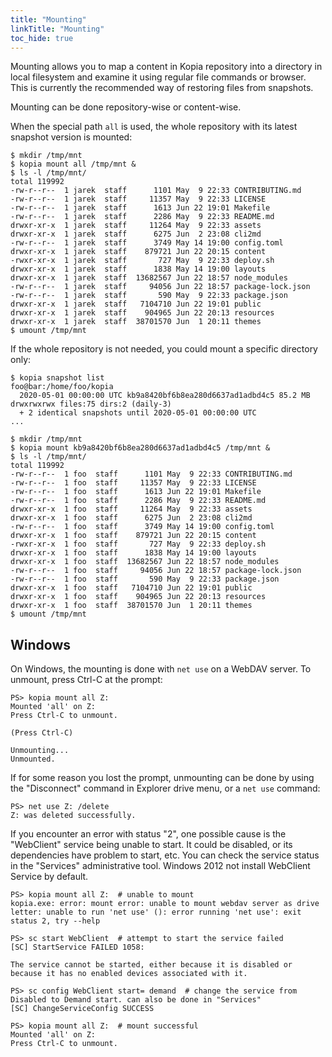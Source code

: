 ```yaml
---
title: "Mounting"
linkTitle: "Mounting"
toc_hide: true
---
```


Mounting allows you to map a content in Kopia repository into a directory in local filesystem and examine it using regular file commands or browser. This is currently the recommended way of restoring files from snapshots.

Mounting can be done repository-wise or content-wise.

When the special path `all` is used, the whole repository with its latest snapshot version is mounted:

```shell
$ mkdir /tmp/mnt
$ kopia mount all /tmp/mnt &
$ ls -l /tmp/mnt/
total 119992
-rw-r--r--  1 jarek  staff      1101 May  9 22:33 CONTRIBUTING.md
-rw-r--r--  1 jarek  staff     11357 May  9 22:33 LICENSE
-rw-r--r--  1 jarek  staff      1613 Jun 22 19:01 Makefile
-rw-r--r--  1 jarek  staff      2286 May  9 22:33 README.md
drwxr-xr-x  1 jarek  staff     11264 May  9 22:33 assets
drwxr-xr-x  1 jarek  staff      6275 Jun  2 23:08 cli2md
-rw-r--r--  1 jarek  staff      3749 May 14 19:00 config.toml
drwxr-xr-x  1 jarek  staff    879721 Jun 22 20:15 content
-rwxr-xr-x  1 jarek  staff       727 May  9 22:33 deploy.sh
drwxr-xr-x  1 jarek  staff      1838 May 14 19:00 layouts
drwxr-xr-x  1 jarek  staff  13682567 Jun 22 18:57 node_modules
-rw-r--r--  1 jarek  staff     94056 Jun 22 18:57 package-lock.json
-rw-r--r--  1 jarek  staff       590 May  9 22:33 package.json
drwxr-xr-x  1 jarek  staff   7104710 Jun 22 19:01 public
drwxr-xr-x  1 jarek  staff    904965 Jun 22 20:13 resources
drwxr-xr-x  1 jarek  staff  38701570 Jun  1 20:11 themes
$ umount /tmp/mnt
```

If the whole repository is not needed, you could mount a specific directory only:

```shell
$ kopia snapshot list
foo@bar:/home/foo/kopia
  2020-05-01 00:00:00 UTC kb9a8420bf6b8ea280d6637ad1adbd4c5 85.2 MB drwxrwxrwx files:75 dirs:2 (daily-3)
  + 2 identical snapshots until 2020-05-01 00:00:00 UTC
...

$ mkdir /tmp/mnt
$ kopia mount kb9a8420bf6b8ea280d6637ad1adbd4c5 /tmp/mnt &
$ ls -l /tmp/mnt/
total 119992
-rw-r--r--  1 foo  staff      1101 May  9 22:33 CONTRIBUTING.md
-rw-r--r--  1 foo  staff     11357 May  9 22:33 LICENSE
-rw-r--r--  1 foo  staff      1613 Jun 22 19:01 Makefile
-rw-r--r--  1 foo  staff      2286 May  9 22:33 README.md
drwxr-xr-x  1 foo  staff     11264 May  9 22:33 assets
drwxr-xr-x  1 foo  staff      6275 Jun  2 23:08 cli2md
-rw-r--r--  1 foo  staff      3749 May 14 19:00 config.toml
drwxr-xr-x  1 foo  staff    879721 Jun 22 20:15 content
-rwxr-xr-x  1 foo  staff       727 May  9 22:33 deploy.sh
drwxr-xr-x  1 foo  staff      1838 May 14 19:00 layouts
drwxr-xr-x  1 foo  staff  13682567 Jun 22 18:57 node_modules
-rw-r--r--  1 foo  staff     94056 Jun 22 18:57 package-lock.json
-rw-r--r--  1 foo  staff       590 May  9 22:33 package.json
drwxr-xr-x  1 foo  staff   7104710 Jun 22 19:01 public
drwxr-xr-x  1 foo  staff    904965 Jun 22 20:13 resources
drwxr-xr-x  1 foo  staff  38701570 Jun  1 20:11 themes
$ umount /tmp/mnt
```

## Windows

On Windows, the mounting is done with `net use` on a WebDAV server. To unmount, press Ctrl-C at the prompt:

```shell
PS> kopia mount all Z:
Mounted 'all' on Z:
Press Ctrl-C to unmount.

(Press Ctrl-C)

Unmounting...
Unmounted.
```

If for some reason you lost the prompt, unmounting can be done by using the "Disconnect" command in Explorer drive menu, or a `net use` command:

```shell
PS> net use Z: /delete
Z: was deleted successfully.
```

If you encounter an error with status "2", one possible cause is the "WebClient" service being unable to start. It could be disabled, or its dependencies have problem to start, etc. You can check the service status in the "Services" administrative tool. Windows 2012 not install WebClient Service by default.

```shell
PS> kopia mount all Z:  # unable to mount
kopia.exe: error: mount error: unable to mount webdav server as drive letter: unable to run 'net use' (): error running 'net use': exit status 2, try --help

PS> sc start WebClient  # attempt to start the service failed
[SC] StartService FAILED 1058:

The service cannot be started, either because it is disabled or because it has no enabled devices associated with it.

PS> sc config WebClient start= demand  # change the service from Disabled to Demand start. can also be done in "Services"
[SC] ChangeServiceConfig SUCCESS

PS> kopia mount all Z:  # mount successful
Mounted 'all' on Z:
Press Ctrl-C to unmount.
```
